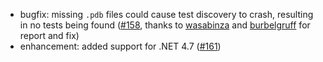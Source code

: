 * bugfix: missing `.pdb` files could cause test discovery to crash, resulting in no tests being found ([#158](https://github.com/csoltenborn/GoogleTestAdapter/issues/158), thanks to [wasabinza](https://github.com/wasabinza) and [burbelgruff](https://github.com/burbelgruff) for report and fix)
* enhancement: added support for .NET 4.7 ([#161](https://github.com/csoltenborn/GoogleTestAdapter/issues/161))